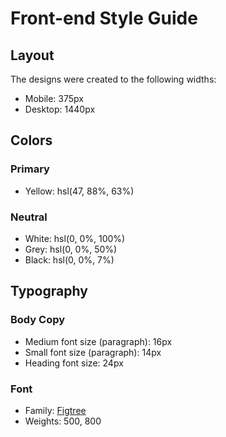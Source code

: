 # Front-end Style Guide

## Layout

The designs were created to the following widths:

- Mobile: 375px
- Desktop: 1440px

## Colors

### Primary

- Yellow: hsl(47, 88%, 63%)

### Neutral

- White: hsl(0, 0%, 100%)
- Grey: hsl(0, 0%, 50%)
- Black: hsl(0, 0%, 7%)

## Typography

### Body Copy

- Medium font size (paragraph): 16px
- Small font size (paragraph): 14px
- Heading font size: 24px

### Font

- Family: [Figtree](https://fonts.google.com/specimen/Figtree)
- Weights: 500, 800
